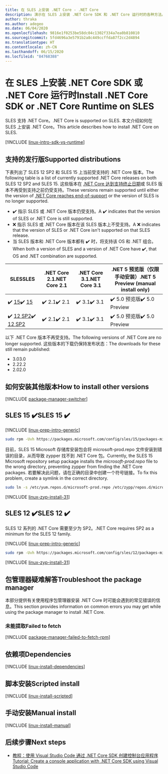 ```yaml
---
title: 在 SLES 上安装 .NET Core - .NET Core
description: 演示在 SLES 上安装 .NET Core SDK 和 .NET Core 运行时的各种方法。
author: thraka
ms.author: adegeo
ms.date: 06/04/2020
ms.openlocfilehash: 9816e1f0253be58dc04c1302f334a7ea0b810810
ms.sourcegitcommit: 5fd4696a3e5791b2a8c449ccffda87f2cc2d4894
ms.translationtype: HT
ms.contentlocale: zh-CN
ms.lasthandoff: 06/15/2020
ms.locfileid: "84768388"
---
```

# <a name="install-net-core-sdk-or-net-core-runtime-on-sles"></a><span data-ttu-id="f0d3c-103">在 SLES 上安装 .NET Core SDK 或 .NET Core 运行时</span><span class="sxs-lookup"><span data-stu-id="f0d3c-103">Install .NET Core SDK or .NET Core Runtime on SLES</span></span>

<span data-ttu-id="f0d3c-104">SLES 支持 .NET Core。</span><span class="sxs-lookup"><span data-stu-id="f0d3c-104">.NET Core is supported on SLES.</span></span> <span data-ttu-id="f0d3c-105">本文介绍如何在 SLES 上安装 .NET Core。</span><span class="sxs-lookup"><span data-stu-id="f0d3c-105">This article describes how to install .NET Core on SLES.</span></span>

[!INCLUDE [linux-intro-sdk-vs-runtime](includes/linux-intro-sdk-vs-runtime.md)]

## <a name="supported-distributions"></a><span data-ttu-id="f0d3c-106">支持的发行版</span><span class="sxs-lookup"><span data-stu-id="f0d3c-106">Supported distributions</span></span>

<span data-ttu-id="f0d3c-107">下表列出了 SLES 12 SP2 和 SLES 15 上当前受支持的 .NET Core 版本。</span><span class="sxs-lookup"><span data-stu-id="f0d3c-107">The following table is a list of currently supported .NET Core releases on both SLES 12 SP2 and SLES 15.</span></span> <span data-ttu-id="f0d3c-108">这些版本在 [.NET Core 达到支持终止日期](https://dotnet.microsoft.com/platform/support/policy/dotnet-core)或 SLES 版本不再受到支持之前仍受支持。</span><span class="sxs-lookup"><span data-stu-id="f0d3c-108">These versions remain supported until either the version of [.NET Core reaches end-of-support](https://dotnet.microsoft.com/platform/support/policy/dotnet-core) or the version of SLES is no longer supported.</span></span>

- <span data-ttu-id="f0d3c-109">✔️ 指示 SLES 或 .NET Core 版本仍受支持。</span><span class="sxs-lookup"><span data-stu-id="f0d3c-109">A ✔️ indicates that the version of SLES or .NET Core is still supported.</span></span>
- <span data-ttu-id="f0d3c-110">❌ 指示 SLES 或 .NET Core 版本在该 SLES 版本上不受支持。</span><span class="sxs-lookup"><span data-stu-id="f0d3c-110">A ❌ indicates that the version of SLES or .NET Core isn't supported on that SLES release.</span></span>
- <span data-ttu-id="f0d3c-111">当 SLES 版本和 .NET Core 版本都有 ✔️ 时，将支持该 OS 和 .NET 组合。</span><span class="sxs-lookup"><span data-stu-id="f0d3c-111">When both a version of SLES and a version of .NET Core have ✔️, that OS and .NET combination are supported.</span></span>

| <span data-ttu-id="f0d3c-112">SLES</span><span class="sxs-lookup"><span data-stu-id="f0d3c-112">SLES</span></span>                   | <span data-ttu-id="f0d3c-113">.NET Core 2.1</span><span class="sxs-lookup"><span data-stu-id="f0d3c-113">.NET Core 2.1</span></span> | <span data-ttu-id="f0d3c-114">.NET Core 3.1</span><span class="sxs-lookup"><span data-stu-id="f0d3c-114">.NET Core 3.1</span></span> | <span data-ttu-id="f0d3c-115">.NET 5 预览版（仅限手动安装）</span><span class="sxs-lookup"><span data-stu-id="f0d3c-115">.NET 5 Preview (manual install only)</span></span> |
|------------------------|---------------|---------------|----------------|
| <span data-ttu-id="f0d3c-116">✔️ [15](#sles-15-)</span><span class="sxs-lookup"><span data-stu-id="f0d3c-116">✔️ [15](#sles-15-)</span></span>     | <span data-ttu-id="f0d3c-117">✔️ 2.1</span><span class="sxs-lookup"><span data-stu-id="f0d3c-117">✔️ 2.1</span></span>        | <span data-ttu-id="f0d3c-118">✔️ 3.1</span><span class="sxs-lookup"><span data-stu-id="f0d3c-118">✔️ 3.1</span></span>        | <span data-ttu-id="f0d3c-119">✔️ 5.0 预览版</span><span class="sxs-lookup"><span data-stu-id="f0d3c-119">✔️ 5.0 Preview</span></span> |
| <span data-ttu-id="f0d3c-120">✔️ [12 SP2](#sles-12-)</span><span class="sxs-lookup"><span data-stu-id="f0d3c-120">✔️ [12 SP2](#sles-12-)</span></span> | <span data-ttu-id="f0d3c-121">✔️ 2.1</span><span class="sxs-lookup"><span data-stu-id="f0d3c-121">✔️ 2.1</span></span>        | <span data-ttu-id="f0d3c-122">✔️ 3.1</span><span class="sxs-lookup"><span data-stu-id="f0d3c-122">✔️ 3.1</span></span>        | <span data-ttu-id="f0d3c-123">✔️ 5.0 预览版</span><span class="sxs-lookup"><span data-stu-id="f0d3c-123">✔️ 5.0 Preview</span></span> |

<span data-ttu-id="f0d3c-124">以下 .NET Core 版本不再受支持。</span><span class="sxs-lookup"><span data-stu-id="f0d3c-124">The following versions of .NET Core are no longer supported.</span></span> <span data-ttu-id="f0d3c-125">这些版本的下载仍保持发布状态：</span><span class="sxs-lookup"><span data-stu-id="f0d3c-125">The downloads for these still remain published:</span></span>

- <span data-ttu-id="f0d3c-126">3.0</span><span class="sxs-lookup"><span data-stu-id="f0d3c-126">3.0</span></span>
- <span data-ttu-id="f0d3c-127">2.2</span><span class="sxs-lookup"><span data-stu-id="f0d3c-127">2.2</span></span>
- <span data-ttu-id="f0d3c-128">2.0</span><span class="sxs-lookup"><span data-stu-id="f0d3c-128">2.0</span></span>

## <a name="how-to-install-other-versions"></a><span data-ttu-id="f0d3c-129">如何安装其他版本</span><span class="sxs-lookup"><span data-stu-id="f0d3c-129">How to install other versions</span></span>

[!INCLUDE [package-manager-switcher](./includes/package-manager-heading-hack-pkgname.md)]

## <a name="sles-15-"></a><span data-ttu-id="f0d3c-130">SLES 15 ✔️</span><span class="sxs-lookup"><span data-stu-id="f0d3c-130">SLES 15 ✔️</span></span>

[!INCLUDE [linux-prep-intro-generic](includes/linux-prep-intro-generic.md)]

```bash
sudo rpm -Uvh https://packages.microsoft.com/config/sles/15/packages-microsoft-prod.rpm
```

<span data-ttu-id="f0d3c-131">目前，SLES 15 Microsoft 存储库安装包会将 microsoft-prod.repo 文件安装到错误的目录，从而导致 zypper 找不到 .NET Core 包。</span><span class="sxs-lookup"><span data-stu-id="f0d3c-131">Currently, the SLES 15 Microsoft repository setup package installs the *microsoft-prod.repo* file to the wrong directory, preventing zypper from finding the .NET Core packages.</span></span> <span data-ttu-id="f0d3c-132">若要解决此问题，请在正确的目录中创建一个符号链接。</span><span class="sxs-lookup"><span data-stu-id="f0d3c-132">To fix this problem, create a symlink in the correct directory.</span></span>

```bash
sudo ln -s /etc/yum.repos.d/microsoft-prod.repo /etc/zypp/repos.d/microsoft-prod.repo
```

[!INCLUDE [linux-zyp-install-31](includes/linux-install-31-zyp.md)]

## <a name="sles-12-"></a><span data-ttu-id="f0d3c-133">SLES 12 ✔️</span><span class="sxs-lookup"><span data-stu-id="f0d3c-133">SLES 12 ✔️</span></span>

<span data-ttu-id="f0d3c-134">SLES 12 系列的 .NET Core 需要至少为 SP2。</span><span class="sxs-lookup"><span data-stu-id="f0d3c-134">.NET Core requires SP2 as a minimum for the SLES 12 family.</span></span>

[!INCLUDE [linux-prep-intro-generic](includes/linux-prep-intro-generic.md)]

```bash
sudo rpm -Uvh https://packages.microsoft.com/config/sles/12/packages-microsoft-prod.rpm
```

[!INCLUDE [linux-zyp-install-31](includes/linux-install-31-zyp.md)]

## <a name="troubleshoot-the-package-manager"></a><span data-ttu-id="f0d3c-135">包管理器疑难解答</span><span class="sxs-lookup"><span data-stu-id="f0d3c-135">Troubleshoot the package manager</span></span>

<span data-ttu-id="f0d3c-136">本部分提供有关使用程序包管理器安装 .NET Core 时可能会遇到的常见错误的信息。</span><span class="sxs-lookup"><span data-stu-id="f0d3c-136">This section provides information on common errors you may get while using the package manager to install .NET Core.</span></span>

### <a name="failed-to-fetch"></a><span data-ttu-id="f0d3c-137">未能提取</span><span class="sxs-lookup"><span data-stu-id="f0d3c-137">Failed to fetch</span></span>

[!INCLUDE [package-manager-failed-to-fetch-rpm](includes/package-manager-failed-to-fetch-rpm.md)]

## <a name="dependencies"></a><span data-ttu-id="f0d3c-138">依赖项</span><span class="sxs-lookup"><span data-stu-id="f0d3c-138">Dependencies</span></span>

[!INCLUDE [linux-install-dependencies](includes/linux-install-dependencies.md)]

## <a name="scripted-install"></a><span data-ttu-id="f0d3c-139">脚本安装</span><span class="sxs-lookup"><span data-stu-id="f0d3c-139">Scripted install</span></span>

[!INCLUDE [linux-install-scripted](includes/linux-install-scripted.md)]

## <a name="manual-install"></a><span data-ttu-id="f0d3c-140">手动安装</span><span class="sxs-lookup"><span data-stu-id="f0d3c-140">Manual install</span></span>

[!INCLUDE [linux-install-manual](includes/linux-install-manual.md)]

## <a name="next-steps"></a><span data-ttu-id="f0d3c-141">后续步骤</span><span class="sxs-lookup"><span data-stu-id="f0d3c-141">Next steps</span></span>

- [<span data-ttu-id="f0d3c-142">教程：使用 Visual Studio Code 通过 .NET Core SDK 创建控制台应用程序</span><span class="sxs-lookup"><span data-stu-id="f0d3c-142">Tutorial: Create a console application with .NET Core SDK using Visual Studio Code</span></span>](../tutorials/with-visual-studio-code.md)
